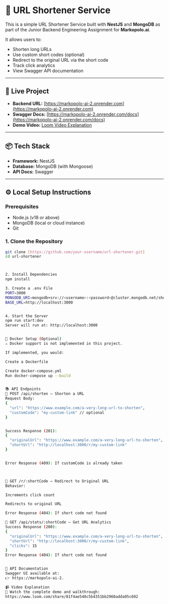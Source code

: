 # 🔗 URL Shortener Service

This is a simple URL Shortener Service built with **NestJS** and **MongoDB** as part of the Junior Backend Engineering Assignment for **Markopolo.ai**.

It allows users to:
- Shorten long URLs
- Use custom short codes (optional)
- Redirect to the original URL via the short code
- Track click analytics
- View Swagger API documentation

---

## 🚀 Live Project

- **Backend URL:** [https://markopolo-ai-2.onrender.com](https://markopolo-ai-2.onrender.com)  
- **Swagger Docs:** [https://markopolo-ai-2.onrender.com/docs](https://markopolo-ai-2.onrender.com/docs)  
- **Demo Video:** [Loom Video Explanation](https://www.loom.com/share/81f4ae540c5b4351bb2960adda05c692)

---

## 📦 Tech Stack

- **Framework:** NestJS
- **Database:** MongoDB (with Mongoose)
- **API Docs:** Swagger

---

## ⚙️ Local Setup Instructions

### Prerequisites
- Node.js (v18 or above)
- MongoDB (local or cloud instance)
- Git

### 1. Clone the Repository
```bash
git clone [https://github.com/your-username/url-shortener.git]
cd url-shortener



2. Install Dependencies
npm install

3. Create a .env File
PORT=3000
MONGODB_URI=mongodb+srv://<username>:<password>@cluster.mongodb.net/shortner
BASE_URL=http://localhost:3000


4. Start the Server
npm run start:dev
Server will run at: http://localhost:3000


🐳 Docker Setup (Optional)
⚠️ Docker support is not implemented in this project.

If implemented, you would:

Create a Dockerfile

Create docker-compose.yml
Run docker-compose up --build


📚 API Endpoints
🔸 POST /api/shorten – Shorten a URL
Request Body:
{
  "url": "https://www.example.com/a-very-long-url-to-shorten",
  "customCode": "my-custom-link" // optional
}


Success Response (201):
{
  "originalUrl": "https://www.example.com/a-very-long-url-to-shorten",
  "shortUrl": "http://localhost:3000/r/my-custom-link"
}


Error Response (409): If customCode is already taken



🔸 GET /r/:shortCode – Redirect to Original URL
Behavior:

Increments click count

Redirects to original URL

Error Response (404): If short code not found

🔸 GET /api/stats/:shortCode – Get URL Analytics
Success Response (200):
{
  "originalUrl": "https://www.example.com/a-very-long-url-to-shorten",
  "shortUrl": "http://localhost:3000/r/my-custom-link",
  "clicks": 15
}
Error Response (404): If short code not found


📄 API Documentation
Swagger UI available at:
👉 https://markopolo-ai-2.

📹 Video Explanation
🎥 Watch the complete demo and walkthrough:
https://www.loom.com/share/81f4ae540c5b4351bb2960adda05c692


